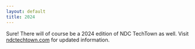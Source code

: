 ```yaml
---
layout: default
title: 2024
---
```


Sure! There will of course be a 2024 edition of NDC TechTown as well. 
Visit [ndctechtown.com](https://ndctechtown.com) for updated information.

